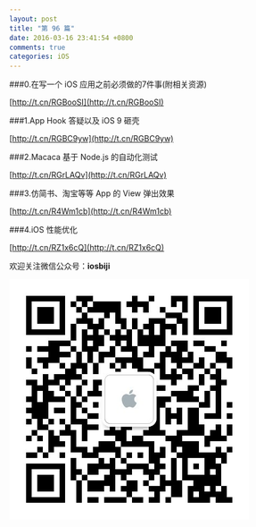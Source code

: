 ```yaml
---
layout: post
title: "第 96 篇"
date: 2016-03-16 23:41:54 +0800
comments: true
categories: iOS
---
```

###0.在写一个 iOS 应用之前必须做的7件事(附相关资源)

[http://t.cn/RGBooSI](http://t.cn/RGBooSI)  

###1.App Hook 答疑以及 iOS 9 砸壳

[http://t.cn/RGBC9yw](http://t.cn/RGBC9yw)  

###2.Macaca 基于 Node.js 的自动化测试

[http://t.cn/RGrLAQv](http://t.cn/RGrLAQv)  

###3.仿简书、淘宝等等 App 的 View 弹出效果

[http://t.cn/R4Wm1cb](http://t.cn/R4Wm1cb)  

###4.iOS 性能优化

[http://t.cn/RZ1x6cQ](http://t.cn/RZ1x6cQ)  

欢迎关注微信公众号：**iosbiji**

![iOS开发笔记](/images/weixin.jpg)